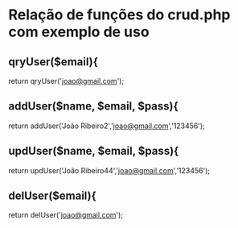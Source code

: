 # Relação de funções do crud.php com exemplo de uso

## qryUser($email){

return qryUser('joao@gmail.com');

## addUser($name, $email, $pass){

return addUser('João Ribeiro2','joao@gmail.com','123456');

## updUser($name, $email, $pass){

return updUser('João Ribeiro44','joao@gmail.com','123456');

## delUser($email){

return delUser('joao@gmail.com');


